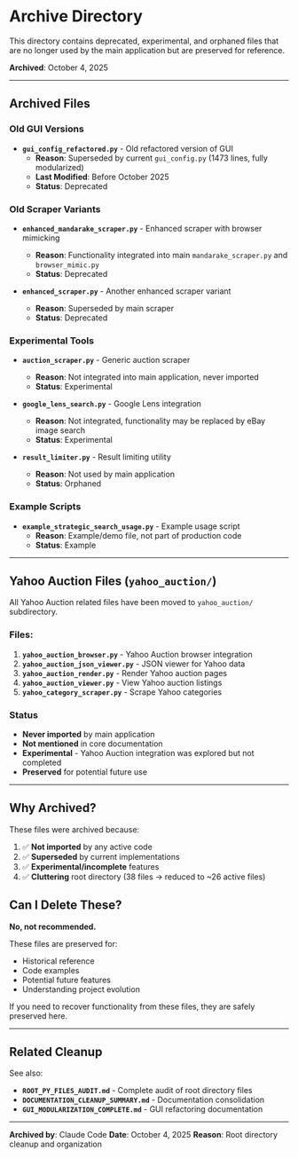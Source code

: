# Archive Directory

This directory contains deprecated, experimental, and orphaned files that are no longer used by the main application but are preserved for reference.

**Archived**: October 4, 2025

---

## Archived Files

### Old GUI Versions
- **`gui_config_refactored.py`** - Old refactored version of GUI
  - **Reason**: Superseded by current `gui_config.py` (1473 lines, fully modularized)
  - **Last Modified**: Before October 2025
  - **Status**: Deprecated

### Old Scraper Variants
- **`enhanced_mandarake_scraper.py`** - Enhanced scraper with browser mimicking
  - **Reason**: Functionality integrated into main `mandarake_scraper.py` and `browser_mimic.py`
  - **Status**: Deprecated

- **`enhanced_scraper.py`** - Another enhanced scraper variant
  - **Reason**: Superseded by main scraper
  - **Status**: Deprecated

### Experimental Tools
- **`auction_scraper.py`** - Generic auction scraper
  - **Reason**: Not integrated into main application, never imported
  - **Status**: Experimental

- **`google_lens_search.py`** - Google Lens integration
  - **Reason**: Not integrated, functionality may be replaced by eBay image search
  - **Status**: Experimental

- **`result_limiter.py`** - Result limiting utility
  - **Reason**: Not used by main application
  - **Status**: Orphaned

### Example Scripts
- **`example_strategic_search_usage.py`** - Example usage script
  - **Reason**: Example/demo file, not part of production code
  - **Status**: Example

---

## Yahoo Auction Files (`yahoo_auction/`)

All Yahoo Auction related files have been moved to `yahoo_auction/` subdirectory.

### Files:
1. **`yahoo_auction_browser.py`** - Yahoo Auction browser integration
2. **`yahoo_auction_json_viewer.py`** - JSON viewer for Yahoo data
3. **`yahoo_auction_render.py`** - Render Yahoo auction pages
4. **`yahoo_auction_viewer.py`** - View Yahoo auction listings
5. **`yahoo_category_scraper.py`** - Scrape Yahoo categories

### Status
- **Never imported** by main application
- **Not mentioned** in core documentation
- **Experimental** - Yahoo Auction integration was explored but not completed
- **Preserved** for potential future use

---

## Why Archived?

These files were archived because:
1. ✅ **Not imported** by any active code
2. ✅ **Superseded** by current implementations
3. ✅ **Experimental/incomplete** features
4. ✅ **Cluttering** root directory (38 files → reduced to ~26 active files)

## Can I Delete These?

**No, not recommended.**

These files are preserved for:
- Historical reference
- Code examples
- Potential future features
- Understanding project evolution

If you need to recover functionality from these files, they are safely preserved here.

---

## Related Cleanup

See also:
- **`ROOT_PY_FILES_AUDIT.md`** - Complete audit of root directory files
- **`DOCUMENTATION_CLEANUP_SUMMARY.md`** - Documentation consolidation
- **`GUI_MODULARIZATION_COMPLETE.md`** - GUI refactoring documentation

---

**Archived by**: Claude Code
**Date**: October 4, 2025
**Reason**: Root directory cleanup and organization
